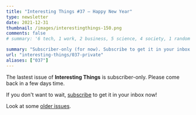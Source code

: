 ```yaml
---
title: "Interesting Things #37 — Happy New Year"
type: newsletter
date: 2021-12-31
thumbnail: /images/interestingthings-150.png
comments: false
# summary: '6 tech, 1 work, 2 business, 5 science, 4 society, 1 random'

summary: "Subscriber-only (for now). Subscribe to get it in your inbox now!"
url: "interesting-things/037-private"
aliases: ["037"]
---
```


The lastest issue of **Interesting Things** is subscriber-only. Please come back in a few days time.

If you don't want to wait, [subscribe](/newsletter) to get it in your inbox now!

Look at some [older issues](/interesting-things).
